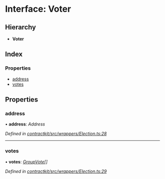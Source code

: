 # Interface: Voter

## Hierarchy

* **Voter**

## Index

### Properties

* [address](_wrappers_election_.voter.md#address)
* [votes](_wrappers_election_.voter.md#votes)

## Properties

###  address

• **address**: *Address*

*Defined in [contractkit/src/wrappers/Election.ts:28](https://github.com/celo-org/celo-monorepo/blob/master/packages/sdk/contractkit/src/wrappers/Election.ts#L28)*

___

###  votes

• **votes**: *[GroupVote](_wrappers_election_.groupvote.md)[]*

*Defined in [contractkit/src/wrappers/Election.ts:29](https://github.com/celo-org/celo-monorepo/blob/master/packages/sdk/contractkit/src/wrappers/Election.ts#L29)*
